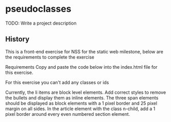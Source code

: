 # pseudoclasses


TODO: Write a project description

## History

This is a front-end exercise for NSS for the static web milestone, below are the requirements to complete the exercise


Requirements
Copy and paste the code below into the index.html file for this exercise.

For this exercise you can't add any classes or ids

Currently, the li items are block level elements. Add correct styles to remove the bullets and display them as inline elements.
The three span elements should be displayed as block elements with a 1 pixel border and 25 pixel margin on all sides.
In the article element with the class n-child, add a 1 pixel border around every even numbered section element.
